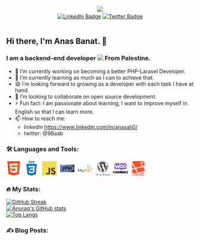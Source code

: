 <div id="header" align="center">
  <img src="https://media.giphy.com/media/M9gbBd9nbDrOTu1Mqx/giphy.gif" width="100"/>
</div>
<div id="badges" align="center">
  <a href="https://www.linkedin.com/in/anasali0/" target="blank"><img src="https://img.shields.io/badge/LinkedIn-blue?style=for-the-badge&logo=linkedin&logoColor=white" alt="LinkedIn Badge"/></a>
  <a href="https://www.twitter.com/98aab/" target="blank"><img src="https://img.shields.io/badge/Twitter-blue?style=for-the-badge&logo=twitter&logoColor=white" alt="Twitter Badge"/></a>
</div>
<div align="center">
  <img src="https://komarev.com/ghpvc/?username=anasbanat0&style=flat-square&color=blue" alt=""/>
</div>

## Hi there, I'm Anas Banat. 👋
### I am a backend-end developer <img src="https://media.giphy.com/media/WUlplcMpOCEmTGBtBW/giphy.gif" width="30"> From Palestine.

<!--
**anasbanat0/anasbanat0** is a ✨ _special_ ✨ repository because its `README.md` (this file) appears on your GitHub profile.

Here are some ideas to get you started:-->

- 🔭 I’m currently working on becoming a better PHP-Laravel Developer.
- 🌱 I’m currently learning as much as I can to achieve that.
- 😄 I’m looking forward to growing as a developer with each task I have at hand.
- 👯 I’m looking to collaborate on open source development.
- ⚡ Fun fact: I am passionate about learning, I want to improve myself in English so that I can learn more.
- 📫 How to reach me:
  * linkedin https://www.linkedin.com/in/anasali0/
  * twitter: @98aab
### :hammer_and_wrench: Languages and Tools:
<!-- <img src="https://github.com/devicons/devicon/blob/master/icons/php/php-original.svg" width="50"/> -->
<div align="left">
  <img src="https://github.com/devicons/devicon/blob/master/icons/html5/html5-original.svg" title="HTML5" alt="HTML" width="40" height="40"/>&nbsp;
  <img src="https://github.com/devicons/devicon/blob/master/icons/css3/css3-plain-wordmark.svg"  title="CSS3" alt="CSS" width="40" height="40"/>&nbsp;
  <img src="https://github.com/devicons/devicon/blob/master/icons/javascript/javascript-original.svg" title="JavaScript" alt="JavaScript" width="40" height="40"/>&nbsp;
  <img src="https://github.com/devicons/devicon/blob/master/icons/php/php-original.svg" title="PHP" alt="PHP" width="40" height="40"/>&nbsp;
  <img src="https://github.com/devicons/devicon/blob/master/icons/mysql/mysql-original-wordmark.svg" title="MySQL"  alt="MySQL" width="40" height="40"/>&nbsp;
  <img src="https://github.com/devicons/devicon/blob/master/icons/wordpress/wordpress-original.svg" title="Wordpress" alt="wordpress" width="40" height="40"/>&nbsp;
  <img src="https://github.com/devicons/devicon/blob/master/icons/woocommerce/woocommerce-original-wordmark.svg" title="woocommerce" alt="woocommerce" width="40" height="40"/>&nbsp;
  <img src="https://github.com/devicons/devicon/blob/master/icons/laravel/laravel-plain-wordmark.svg" title="PHP-Laravel" alt="PHP-Laravel" width="40" height="40"/>&nbsp;
</div>


### :fire: My Stats:
[![GitHub Streak](http://github-readme-streak-stats.herokuapp.com?user=anasbanat0&theme=dark&background=000000)](https://git.io/streak-stats)
<br>
[![Anurag's GitHub stats](https://github-readme-stats.vercel.app/api?username=anasbanat0&layout=compact&theme=vision-friendly-dark)](https://github.com/anuraghazra/github-readme-stats)
<br>
[![Top Langs](https://github-readme-stats.vercel.app/api/top-langs/?username=anasbanat0&layout=compact&theme=vision-friendly-dark)](https://github.com/anuraghazra/github-readme-stats)
### :writing_hand: Blog Posts:
<!-- BLOG-POST-LIST:START -->
<!-- BLOG-POST-LIST:END -->
